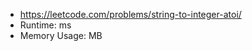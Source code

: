 - https://leetcode.com/problems/string-to-integer-atoi/
- Runtime:  ms
- Memory Usage:  MB

```js

```